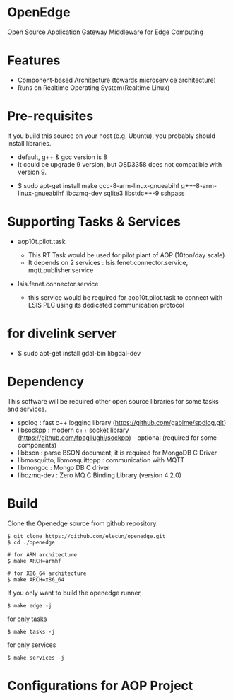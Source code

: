 # OpenEdge
Open Source Application Gateway Middleware for Edge Computing

# Features
* Component-based Architecture (towards microservice architecture)
* Runs on Realtime Operating System(Realtime Linux)

# Pre-requisites
If you build this source on your host (e.g. Ubuntu), you probably should install libraries.
- default, g++ & gcc version is 8
- It could be upgrade 9 version, but OSD3358 does not compatible with version 9.

* $ sudo apt-get install make gcc-8-arm-linux-gnueabihf g++-8-arm-linux-gnueabihf libczmq-dev sqlite3 libstdc++-9 sshpass

# Supporting Tasks & Services
* aop10t.pilot.task
  - This RT Task would be used for pilot plant of AOP (10ton/day scale)
  - It depends on 2 services : lsis.fenet.connector.service, mqtt.publisher.service

* lsis.fenet.connector.service
  - this service would be required for aop10t.pilot.task to connect with LSIS PLC using its dedicated communication protocol

# for divelink server
  - $ sudo apt-get install gdal-bin libgdal-dev

# Dependency
This software will be required other open source libraries for some tasks and services.

* spdlog : fast c++ logging library (https://github.com/gabime/spdlog.git)
* libsockpp : modern c++ socket library (https://github.com/fpagliughi/sockpp) - optional (required for some components)
* libbson : parse BSON document, it is required for MongoDB C Driver
* libmosquitto, libmosquittopp : communication with MQTT
* libmongoc : Mongo DB C driver
* libczmq-dev : Zero MQ C Binding Library (version 4.2.0)


# Build
Clone the Openedge source from github repository.
```
$ git clone https://github.com/elecun/openedge.git
$ cd ./openedge

# for ARM architecture
$ make ARCH=armhf

# for X86_64 architecture
$ make ARCH=x86_64
```

If you only want to build the openedge runner,
```
$ make edge -j
```

for only tasks
```
$ make tasks -j
```

for only services
```
$ make services -j
```


# Configurations for AOP Project